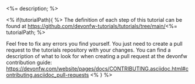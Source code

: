 <%= description; %>

<% if(tutorialPath){ %>
The definition of each step of this tutorial can be found at https://github.com/devonfw-tutorials/tutorials/tree/main/<%= tutorialPath; %>

Feel free to fix any errors you find yourself. You just need to create a pull request to the tutorials repository with your changes.
You can find a description of what to look for when creating a pull request at the devonfw contribution guide: https://devonfw.com/website/pages/docs/CONTRIBUTING.asciidoc.html#contributing.asciidoc_pull-requests
<% } %>